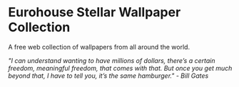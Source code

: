 # Eurohouse Stellar Wallpaper Collection
A free web collection of wallpapers from all around the world.

_"I can understand wanting to have millions of dollars, there’s a certain freedom, meaningful freedom, that comes with that. But once you get much beyond that, I have to tell you, it’s the same hamburger." - Bill Gates_

